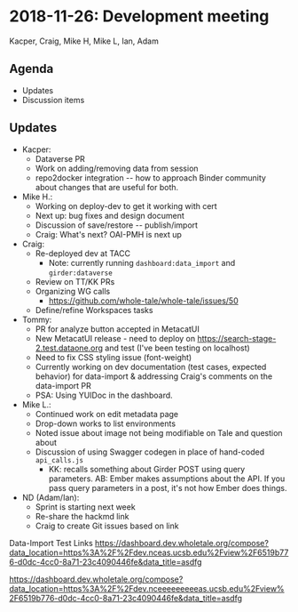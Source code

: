 2018-11-26: Development meeting
===============================
Kacper, Craig, Mike H, Mike L, Ian, Adam

Agenda
------
* Updates
* Discussion items


Updates
-------
* Kacper:
    * Dataverse PR
    * Work on adding/removing data from session
    * repo2docker integration -- how to approach Binder community about changes that are useful for both. 
* Mike H.:
    * Working on deploy-dev to get it working with cert
    * Next up: bug fixes and design document
    * Discussion of save/restore -- publish/import
    * Craig: What's next? OAI-PMH is next up
* Craig:
    * Re-deployed dev at TACC
        * Note: currently running `dashboard:data_import` and `girder:dataverse`
    * Review on TT/KK PRs
    * Organizing WG calls
        * https://github.com/whole-tale/whole-tale/issues/50
    * Define/refine Workspaces tasks
* Tommy:
    * PR for analyze button accepted in MetacatUI
    * New MetacatUI release - need to deploy on https://search-stage-2.test.dataone.org and test (I've been testing on localhost)
    * Need to fix CSS styling issue (font-weight)
    * Currently working on dev documentation (test cases, expected behavior) for data-import & addressing Craig's comments on the data-import PR
    * PSA: Using YUIDoc in the dashboard.
* Mike L.:
    * Continued work on edit metadata page
    * Drop-down works to list environments
    * Noted issue about image not being modifiable on Tale and question about 
    * Discussion of using Swagger codegen in place of hand-coded `api_calls.js`
        * KK: recalls something about Girder POST using query parameters. AB: Ember makes assumptions about the API.  If you pass query parameters in a post, it's not how Ember does things.
* ND (Adam/Ian):
    * Sprint is starting next week
    * Re-share the hackmd link
    * Craig to create Git issues based on link


Data-Import Test Links
https://dashboard.dev.wholetale.org/compose?data_location=https%3A%2F%2Fdev.nceas.ucsb.edu%2Fview%2F6519b776-d0dc-4cc0-8a71-23c4090446fe&data_title=asdfg

https://dashboard.dev.wholetale.org/compose?data_location=https%3A%2F%2Fdev.nceeeeeeeeeas.ucsb.edu%2Fview%2F6519b776-d0dc-4cc0-8a71-23c4090446fe&data_title=asdfg


